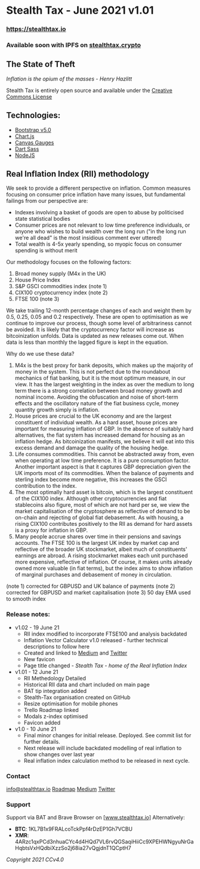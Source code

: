 # Stealth Tax - June 2021 v1.01
### <https://stealthtax.io>
### Available soon with IPFS on [stealthtax.crypto](https://unstoppabledomains.com/)


## The State of Theft
_Inflation is the opium of the masses - Henry Hazlitt_

Stealth Tax is entirely open source and available under the [Creative Commons License](https://creativecommons.org/licenses/by/4.0/legalcode)

## Technologies:
  * [Bootstrap v5.0](https://getbootstrap.com/)
  * [Chart.js](https://www.chartjs.org/)
  * [Canvas Gauges](https://canvas-gauges.com/)
  * [Dart Sass](https://sass-lang.com/dart-sass)
  * [NodeJS](https://nodejs.org/en/)

## Real Inflation Index (RII) methodology
We seek to provide a different perspective on inflation. Common measures focusing on consumer price inflation have many issues, but fundamental failings from our perspective are:
* Indexes involving a basket of goods are open to abuse by politicised state statistical bodies
* Consumer prices are not relevant to low time preference individuals, or anyone who wishes to build wealth over the long run ("in the long run we're all dead" is the most insidious comment ever uttered)
* Total wealth is 4-5x yearly spending, so myopic focus on consumer spending is without merit

Our methodology focuses on the following factors:
1. Broad money supply (M4x in the UK)
2. House Price Index
3. S&P GSCI commodities index (note 1)
4. CIX100 cryptocurrency index (note 2)
5. FTSE 100 (note 3)

We take trailing 12-month percentage changes of each and weight them by 0.5, 0.25, 0.05 and 0.2 respectively. These are open to optimisation as we continue to improve our process, though some level of arbitrariness cannot be avoided. It is likely that the cryptocurrency factor will increase as bitcoinization unfolds. Data is updated as new releases come out. When data is less than monthly the lagged figure is kept in the equation.

Why do we use these data?
1. M4x is the best proxy for bank deposits, which makes up the majority of money in the system. This is not perfect due to the roundabout mechanics of fiat banking, but it is the most optimum measure, in our view. It has the largest weighting in the index as over the medium to long term there is a strong correlation between broad money growth and nominal income. Avoiding the obfuscation and noise of short-term effects and the oscillatory nature of the fiat business cycle, money quantity growth simply is inflation. 
2. House prices are crucial to the UK economy and are the largest constituent of individual wealth. As a hard asset, house prices are important for measuring inflation of GBP. In the absence of suitably hard alternatives, the fiat system has increased demand for housing as an inflation hedge. As bitcoinization manifests, we believe it will eat into this excess demand and damage the quality of the housing hedge.
3. Life consumes commodities. This cannot be abstracted away from, even when operating at low time preference. It is a pure consumption factor. Another important aspect is that it captures GBP depreciation given the UK imports most of its commodities. When the balance of payments and sterling index become more negative, this increases the GSCI contribution to the index. 
4. The most optimally hard asset is bitcoin, which is the largest constituent of the CIX100 index. Although other cryptocurrencies and fiat stablecoins also figure, most of which are not hard per se, we view the market capitalisation of the cryptosphere as reflective of demand to be on-chain and rejecting of global fiat debasement. As with housing, a rising CIX100 contributes positively to the RII as demand for hard assets is a proxy for inflation in GBP.
5. Many people accrue shares over time in their pensions and savings accounts. The FTSE 100 is the largest UK index by market cap and reflective of the broader UK stockmarket, albeit much of constituents' earnings are abroad. A rising stockmarket makes each unit purchased more expensive, reflective of inflation. Of course, it makes units already owned more valuable (in fiat terms), but the index aims to show inflation of marginal purchases and debasement of money in circulation.

(note 1) corrected for GBPUSD and UK balance of payments
(note 2) corrected for GBPUSD and market capitalisation
(note 3) 50 day EMA used to smooth index

### Release notes:
* v1.02 - 19 June 21
  * RII index modified to incorporate FTSE100 and analysis backdated
  * Inflation Vector Calculator v1.0 released - further technical descriptions to follow here
  * Created and linked to [Medium](https://medium.com/@stealth-tax) and [Twitter](https://twitter.com/StealthTax)
  * New favicon
  * Page title changed - _Stealth Tax - home of the Real Inflation Index_
* v1.01 - 12 June 21 
  * RII Methedology Detailed
  * Historical RII data and chart included on main page
  * BAT tip integration added
  * Stealth-Tax organisation created on GitHub
  * Resize optimisation for mobile phones
  * Trello Roadmap linked
  * Modals z-index optimised
  * Favicon added
* v1.0 - 10 June 21
  * Final minor changes for initial release. Deployed. See commit list for further details.
  * Next release will include backdated modelling of real inflation to show changes over last year
  * Real inflation index calculation method to be released in next cycle.

### Contact
[info@stealthtax.io](mailto:info@stealthtax.io)
[Roadmap](https://trello.com/b/ZzibImIv/roadmap)
[Medium](https://medium.com/@stealth-tax)
[Twitter](https://twitter.com/StealthTax)

### Support
Support via BAT and Brave Browser on [www.stealthtax.io]
Alternatively:
* **BTC**: 1KL7B1x9FRALcoTckPpf4rDzEP1Gh7VCBU
* **XMR**: 4ARzc1qxPCd3nhuaCYc4d4HQd7VL6rvQGSaqiHiiCc9XPEHWNgyuNrGaHqbtsVxHQdbiXzzSo2j68ia27vQgjdnT1QCptH7


_Copyright 2021 CCv4.0_
